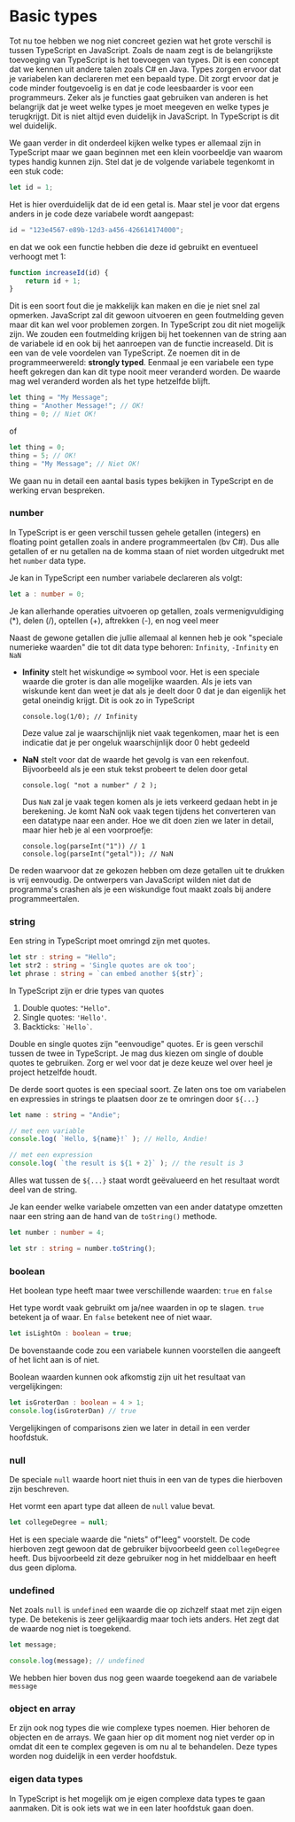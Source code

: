 # Basic types

Tot nu toe hebben we nog niet concreet gezien wat het grote verschil is tussen TypeScript en JavaScript. Zoals de naam zegt is de belangrijkste toevoeging van TypeScript is het toevoegen van types. Dit is een concept dat we kennen uit andere talen zoals C# en Java. Types zorgen ervoor dat je variabelen kan declareren met een bepaald type. Dit zorgt ervoor dat je code minder foutgevoelig is en dat je code leesbaarder is voor een programmeurs. Zeker als je functies gaat gebruiken van anderen is het belangrijk dat je weet welke types je moet meegeven en welke types je terugkrijgt. Dit is niet altijd even duidelijk in JavaScript. In TypeScript is dit wel duidelijk.

We gaan verder in dit onderdeel kijken welke types er allemaal zijn in TypeScript maar we gaan beginnen met een klein voorbeeldje van waarom types handig kunnen zijn. Stel dat je de volgende variabele tegenkomt in een stuk code:

```typescript
let id = 1;
```

Het is hier overduidelijk dat de id een getal is. Maar stel je voor dat ergens anders in je code deze variabele wordt aangepast:

```typescript
id = "123e4567-e89b-12d3-a456-426614174000";
```

en dat we ook een functie hebben die deze id gebruikt en eventueel verhoogt met 1:

```typescript
function increaseId(id) {
    return id + 1;
}
```

Dit is een soort fout die je makkelijk kan maken en die je niet snel zal opmerken. JavaScript zal dit gewoon uitvoeren en geen foutmelding geven maar dit kan wel voor problemen zorgen. In TypeScript zou dit niet mogelijk zijn. We zouden een foutmelding krijgen bij het toekennen van de string aan de variabele id en ook bij het aanroepen van de functie increaseId. Dit is een van de vele voordelen van TypeScript. Ze noemen dit in de programmeerwereld: **strongly typed**. Eenmaal je een variabele een type heeft gekregen dan kan dit type nooit meer veranderd worden. De waarde mag wel veranderd worden als het type hetzelfde blijft.

```typescript
let thing = "My Message";
thing = "Another Message!"; // OK!
thing = 0; // Niet OK!
```

of

```typescript
let thing = 0;
thing = 5; // OK!
thing = "My Message"; // Niet OK!
```

We gaan nu in detail een aantal basis types bekijken in TypeScript en de werking ervan bespreken.

### number

In TypeScript is er geen verschil tussen gehele getallen (integers) en floating point getallen zoals in andere programmeertalen (bv C#). Dus alle getallen of er nu getallen na de komma staan of niet worden uitgedrukt met het `number` data type.&#x20;

Je kan in TypeScript een number variabele declareren als volgt:

```typescript
let a : number = 0;
```

Je kan allerhande operaties uitvoeren op getallen, zoals vermenigvuldiging (\*), delen (/), optellen (+), aftrekken (-), en nog veel meer

Naast de gewone getallen die jullie allemaal al kennen heb je ook "speciale numerieke waarden" die tot dit data type behoren: `Infinity`, `-Infinity` en `NaN`

*   &#x20;**Infinity** stelt het wiskundige ∞ symbool voor. Het is een speciale waarde die groter is dan alle mogelijke waarden. Als je iets van wiskunde kent dan weet je dat als je deelt door 0 dat je dan eigenlijk het getal oneindig krijgt. Dit is ook zo in TypeScript

    ```
    console.log(1/0); // Infinity
    ```

    Deze value zal je waarschijnlijk niet vaak tegenkomen, maar het is een indicatie dat je per ongeluk waarschijnlijk door 0 hebt gedeeld
*   **NaN** stelt voor dat de waarde het gevolg is van een rekenfout. Bijvoorbeeld als je een stuk tekst probeert te delen door getal

    ```
    console.log( "not a number" / 2 );
    ```

    Dus `NaN` zal je vaak tegen komen als je iets verkeerd gedaan hebt in je berekening. Je komt NaN ook vaak tegen tijdens het converteren van een datatype naar een ander. Hoe we dit doen zien we later in detail, maar hier heb je al een voorproefje:

    ```
    console.log(parseInt("1")) // 1
    console.log(parseInt("getal")); // NaN
    ```

De reden waarvoor dat ze gekozen hebben om deze getallen uit te drukken is vrij eenvoudig. De ontwerpers van JavaScript wilden niet dat de programma's crashen als je een wiskundige fout maakt zoals bij andere programmeertalen.

### string

Een string in TypeScript moet omringd zijn met quotes.

```typescript
let str : string = "Hello";
let str2 : string = 'Single quotes are ok too';
let phrase : string = `can embed another ${str}`;
```

In TypeScript zijn er drie types van quotes

1. Double quotes: `"Hello"`.
2. Single quotes: `'Hello'`.
3. Backticks: `` `Hello` ``.

Double en single quotes zijn "eenvoudige" quotes. Er is geen verschil tussen de twee in TypeScript. Je mag dus kiezen om single of double quotes te gebruiken. Zorg er wel voor dat je deze keuze wel over heel je project hetzelfde houdt.

De derde soort quotes is een speciaal soort.  Ze laten ons toe om variabelen en expressies in strings te plaatsen door ze te omringen door `${...}`&#x20;

```typescript
let name : string = "Andie";

// met een variable
console.log( `Hello, ${name}!` ); // Hello, Andie!

// met een expression
console.log( `the result is ${1 + 2}` ); // the result is 3
```

Alles wat tussen de `${...}` staat wordt geëvalueerd en het resultaat wordt deel van de string.&#x20;

Je kan eender welke variabele omzetten van een ander datatype omzetten naar een string aan de hand van de `toString()` methode.

```typescript
let number : number = 4;

let str : string = number.toString();
```

### boolean

Het boolean type heeft maar twee verschillende waarden: `true` en `false`

Het type wordt vaak gebruikt om ja/nee waarden in op te slagen. `true` betekent ja of waar. En `false` betekent nee of niet waar.

```typescript
let isLightOn : boolean = true;
```

De bovenstaande code zou een variabele kunnen voorstellen die aangeeft of het licht aan is of niet.&#x20;

Boolean waarden kunnen ook afkomstig zijn uit het resultaat van vergelijkingen:

```typescript
let isGroterDan : boolean = 4 > 1;
console.log(isGroterDan) // true
```

Vergelijkingen of comparisons zien we later in detail in een verder hoofdstuk.

### null

De speciale `null` waarde hoort niet thuis in een van de types die hierboven zijn beschreven.

Het vormt een apart type dat alleen de `null` value bevat.

```typescript
let collegeDegree = null;
```

Het is een speciale waarde die "niets" of"leeg" voorstelt. De code hierboven zegt gewoon dat de gebruiker bijvoorbeeld geen `collegeDegree` heeft. Dus bijvoorbeeld zit deze gebruiker nog in het middelbaar en heeft dus geen diploma.

### undefined

Net zoals `null` is `undefined` een waarde die op zichzelf staat met zijn eigen type. De betekenis is zeer gelijkaardig maar toch iets anders. Het zegt dat de waarde nog niet is toegekend.&#x20;

```typescript
let message;

console.log(message); // undefined
```

We hebben hier boven dus nog geen waarde toegekend aan de variabele `message`

### object en array

Er zijn ook nog types die wie complexe types noemen. Hier behoren de objecten en de arrays. We gaan hier op dit moment nog niet verder op in omdat dit een te complex gegeven is om nu al te behandelen. Deze types worden nog duidelijk in een verder hoofdstuk.

### eigen data types

In TypeScript is het mogelijk om je eigen complexe data types te gaan aanmaken. Dit is ook iets wat we in een later hoofdstuk gaan doen.&#x20;
